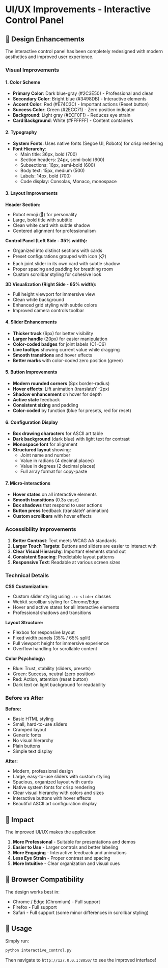 # UI/UX Improvements - Interactive Control Panel

## 🎨 Design Enhancements

The interactive control panel has been completely redesigned with modern aesthetics and improved user experience.

### Visual Improvements

#### 1. **Color Scheme**
- **Primary Color**: Dark blue-gray (#2C3E50) - Professional and clean
- **Secondary Color**: Bright blue (#3498DB) - Interactive elements
- **Accent Color**: Red (#E74C3C) - Important actions (Reset button)
- **Success Color**: Green (#2ECC71) - Zero position indicator
- **Background**: Light gray (#ECF0F1) - Reduces eye strain
- **Card Background**: White (#FFFFFF) - Content containers

#### 2. **Typography**
- **System Fonts**: Uses native fonts (Segoe UI, Roboto) for crisp rendering
- **Font Hierarchy**: 
  - Main title: 36px, bold (700)
  - Section headers: 24px, semi-bold (600)
  - Subsections: 16px, semi-bold (600)
  - Body text: 15px, medium (500)
  - Labels: 14px, bold (700)
  - Code display: Consolas, Monaco, monospace

#### 3. **Layout Improvements**

**Header Section:**
- Robot emoji (🤖) for personality
- Large, bold title with subtitle
- Clean white card with subtle shadow
- Centered alignment for professionalism

**Control Panel (Left Side - 35% width):**
- Organized into distinct sections with cards
- Preset configurations grouped with icon (📋)
- Each joint slider in its own card with subtle shadow
- Proper spacing and padding for breathing room
- Custom scrollbar styling for cohesive look

**3D Visualization (Right Side - 65% width):**
- Full height viewport for immersive view
- Clean white background
- Enhanced grid styling with subtle colors
- Improved camera controls toolbar

#### 4. **Slider Enhancements**
- **Thicker track** (6px) for better visibility
- **Larger handle** (20px) for easier manipulation
- **Color-coded badges** for joint labels (C1-C6)
- **Live tooltips** showing current value while dragging
- **Smooth transitions** and hover effects
- **Better marks** with color-coded zero position (green)

#### 5. **Button Improvements**
- **Modern rounded corners** (8px border-radius)
- **Hover effects**: Lift animation (translateY -2px)
- **Shadow enhancement** on hover for depth
- **Active state** feedback
- **Consistent sizing** and padding
- **Color-coded** by function (blue for presets, red for reset)

#### 6. **Configuration Display**
- **Box drawing characters** for ASCII art table
- **Dark background** (dark blue) with light text for contrast
- **Monospace font** for alignment
- **Structured layout** showing:
  - Joint name and number
  - Value in radians (4 decimal places)
  - Value in degrees (2 decimal places)
  - Full array format for copy-paste

#### 7. **Micro-interactions**
- **Hover states** on all interactive elements
- **Smooth transitions** (0.3s ease)
- **Box shadows** that respond to user actions
- **Button press** feedback (translateY animation)
- **Custom scrollbars** with hover effects

### Accessibility Improvements

1. **Better Contrast**: Text meets WCAG AA standards
2. **Larger Touch Targets**: Buttons and sliders are easier to interact with
3. **Clear Visual Hierarchy**: Important elements stand out
4. **Consistent Spacing**: Predictable layout patterns
5. **Responsive Text**: Readable at various screen sizes

### Technical Details

**CSS Customization:**
- Custom slider styling using `.rc-slider` classes
- Webkit scrollbar styling for Chrome/Edge
- Hover and active states for all interactive elements
- Professional shadows and transitions

**Layout Structure:**
- Flexbox for responsive layout
- Fixed width panels (35% / 65% split)
- Full viewport height for immersive experience
- Overflow handling for scrollable content

**Color Psychology:**
- Blue: Trust, stability (sliders, presets)
- Green: Success, neutral (zero position)
- Red: Action, attention (reset button)
- Dark text on light background for readability

### Before vs After

**Before:**
- Basic HTML styling
- Small, hard-to-use sliders
- Cramped layout
- Generic fonts
- No visual hierarchy
- Plain buttons
- Simple text display

**After:**
- Modern, professional design
- Large, easy-to-use sliders with custom styling
- Spacious, organized layout with cards
- Native system fonts for crisp rendering
- Clear visual hierarchy with colors and sizes
- Interactive buttons with hover effects
- Beautiful ASCII art configuration display

## 🚀 Impact

The improved UI/UX makes the application:
1. **More Professional** - Suitable for presentations and demos
2. **Easier to Use** - Larger controls and better labeling
3. **More Engaging** - Interactive feedback and animations
4. **Less Eye Strain** - Proper contrast and spacing
5. **More Intuitive** - Clear organization and visual cues

## 📱 Browser Compatibility

The design works best in:
- Chrome / Edge (Chromium) - Full support
- Firefox - Full support
- Safari - Full support (some minor differences in scrollbar styling)

## 🎯 Usage

Simply run:
```bash
python interactive_control.py
```

Then navigate to `http://127.0.0.1:8050/` to see the improved interface!
